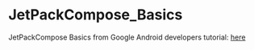 # JetPackCompose_Basics

JetPackCompose Basics from Google Android developers tutorial: [here](https://developer.android.com/courses/pathways/compose?authuser=1)
